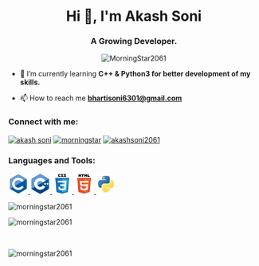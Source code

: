 <h1 align="center">Hi 👋, I'm Akash Soni</h1>
<h3 align="center">A Growing Developer.</h3>
<p align="center"> <img width="400" src="https://i.imgur.com/QYE7j6R.gif"
            alt="MorningStar2061" />

- 🌱 I’m currently learning **C++ & Python3 for better development of my skills.**

- 📫 How to reach me **bhartisoni6301@gmail.com**

<h3 align="left">Connect with me:</h3>
<p align="left">
<a href="https://www.linkedin.com/in/akash-soni-01475924b/" target="blank"><img align="center" src="https://raw.githubusercontent.com/rahuldkjain/github-profile-readme-generator/master/src/images/icons/Social/linked-in-alt.svg" alt="akash soni" height="30" width="40" /></a>
<a href="https://stackoverflow.com/users/20176960/morningstar" target="blank"><img align="center" src="https://raw.githubusercontent.com/rahuldkjain/github-profile-readme-generator/master/src/images/icons/Social/stack-overflow.svg" alt="morningstar" height="30" width="40" /></a>
<a href="https://www.codechef.com/users/akashsoni2061" target="blank"><img align="center" src="https://cdn.jsdelivr.net/npm/simple-icons@3.1.0/icons/codechef.svg" alt="akashsoni2061" height="30" width="40" /></a>
</p>

<h3 align="left">Languages and Tools:</h3>
<p align="left"> <a href="https://www.cprogramming.com/" target="_blank" rel="noreferrer"> <img src="https://raw.githubusercontent.com/devicons/devicon/master/icons/c/c-original.svg" alt="c" width="40" height="40"/> </a> <a href="https://www.w3schools.com/cpp/" target="_blank" rel="noreferrer"> <img src="https://raw.githubusercontent.com/devicons/devicon/master/icons/cplusplus/cplusplus-original.svg" alt="cplusplus" width="40" height="40"/> </a> <a href="https://www.w3schools.com/css/" target="_blank" rel="noreferrer"> <img src="https://raw.githubusercontent.com/devicons/devicon/master/icons/css3/css3-original-wordmark.svg" alt="css3" width="40" height="40"/> </a> <a href="https://www.w3.org/html/" target="_blank" rel="noreferrer"> <img src="https://raw.githubusercontent.com/devicons/devicon/master/icons/html5/html5-original-wordmark.svg" alt="html5" width="40" height="40"/> </a> <a href="https://www.python.org" target="_blank" rel="noreferrer"> <img src="https://raw.githubusercontent.com/devicons/devicon/master/icons/python/python-original.svg" alt="python" width="40" height="40"/> </a> </p>

<p><img align="left" src="https://github-readme-stats.vercel.app/api/top-langs?username=morningstar2061&show_icons=true&locale=en&layout=compact" alt="morningstar2061" /></p>
<br>
<p>&nbsp;<img align="left" src="https://github-readme-stats.vercel.app/api?username=morningstar2061&show_icons=true&locale=en" alt="morningstar2061" /></p>
<br>
<p><img align="center" src="https://github-readme-streak-stats.herokuapp.com/?user=morningstar2061&" alt="morningstar2061" /></p>
